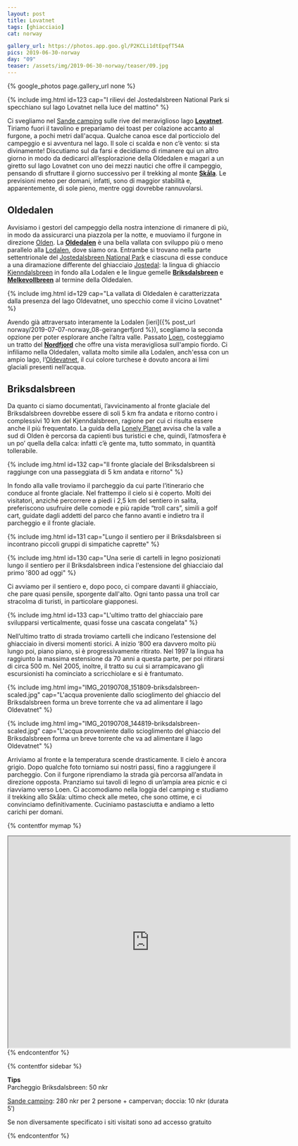 ```yaml
---
layout: post
title: Lovatnet
tags: [ghiacciaio]
cat: norway

gallery_url: https://photos.app.goo.gl/P2KCLi1dtEpqfT54A
pics: 2019-06-30-norway
day: "09"
teaser: /assets/img/2019-06-30-norway/teaser/09.jpg
---
```


{% google_photos page.gallery_url none %}

{% include img.html id=123 cap="I rilievi del Jostedalsbreen National Park si specchiano sul lago Lovatnet nella luce del mattino" %}

Ci svegliamo nel [Sande camping](https://sande-camping.no/?lang=en) sulle rive del meraviglioso lago **[Lovatnet](https://www.nordfjord.no/en/kayak-fjord-and-lake-lovatnet)**. Tiriamo fuori il tavolino e prepariamo dei toast per colazione accanto al furgone, a pochi metri dall'acqua. Qualche canoa esce dal porticciolo del campeggio e si avventura nel lago. Il sole ci scalda e non c’è vento: si sta divinamente! Discutiamo sul da farsi e decidiamo di rimanere qui un altro giorno in modo da dedicarci all’esplorazione della Oldedalen e magari a un giretto sul lago Lovatnet con uno dei mezzi nautici che offre il campeggio, pensando di sfruttare il giorno successivo per il trekking al monte **[Skåla](https://www.visitnorway.com/places-to-go/fjord-norway/nordfjord/hiking-to-skala/)**. Le previsioni meteo per domani, infatti, sono di maggior stabilità e, apparentemente, di sole pieno, mentre oggi dovrebbe rannuvolarsi.

## Oldedalen

Avvisiamo i gestori del campeggio della nostra intenzione di rimanere di più, in modo da assicurarci una piazzola per la notte, e muoviamo il furgone in direzione [Olden](https://en.wikipedia.org/wiki/Olden,_Norway). La **[Oldedalen](https://www.nordfjord.no/en/Oldedalen)** è una bella vallata con sviluppo più o meno parallelo alla [Lodalen](https://www.nordfjord.no/en/lodalen-valley), dove siamo ora. Entrambe si trovano nella parte settentrionale del [Jostedalsbreen National Park](https://www.visitnorway.nl/listings/jostedalsbreen-national-park/5160/) e ciascuna di esse conduce a una diramazione differente del ghiacciaio [Jostedal](https://en.wikipedia.org/wiki/Jostedal): la lingua di ghiaccio [Kjenndalsbreen](https://www.nordfjord.no/en/kjenndalsbreen) in fondo alla Lodalen e le lingue gemelle [**Briksdalsbreen**](https://www.fjordnorway.com/top-attractions/briksdalsbreen) e **[Melkevollbreen](https://www.re.photos/en/compilation/27/)** al termine della Oldedalen.

{% include img.html id=129 cap="La vallata di Oldedalen è caratterizzata dalla presenza del lago Oldevatnet, uno specchio come il vicino Lovatnet" %}

Avendo già attraversato interamente la Lodalen [ieri]({% post_url norway/2019-07-07-norway_08-geirangerfjord %}), scegliamo la seconda opzione per poter esplorare anche l’altra valle. Passato [Loen](https://www.visitnorway.com/places-to-go/fjord-norway/nordfjord/one-lotfy-new-attraction-and-11-other-things-to-do-in-loen/), costeggiamo un tratto del **[Nordfjord](https://www.visitnorway.com/places-to-go/fjord-norway/nordfjord/)** che offre una vista meravigliosa sull'ampio fiordo. Ci infiliamo nella Oldedalen, vallata molto simile alla Lodalen, anch'essa con un ampio lago, l’[Oldevatnet](https://en.wikipedia.org/wiki/Oldevatnet), il cui colore turchese è dovuto ancora ai limi glaciali presenti nell’acqua.

## Briksdalsbreen

Da quanto ci siamo documentati, l’avvicinamento al fronte glaciale del Briksdalsbreen dovrebbe essere di soli 5 km fra andata e ritorno contro i complessivi 10 km del Kjenndalsbreen, ragione per cui ci risulta essere anche il più frequentato. La guida della [Lonely Planet](https://shop.lonelyplanetitalia.it/prodotto/guida-di-viaggio-norvegia) avvisa che la valle a sud di Olden è percorsa da capienti bus turistici e che, quindi, l’atmosfera è un po’ quella della calca: infatti c’è gente ma, tutto sommato, in quantità tollerabile.

{% include img.html id=132 cap="Il fronte glaciale del Briksdalsbreen si raggiunge con una passeggiata di 5 km andata e ritorno" %}

In fondo alla valle troviamo il parcheggio da cui parte l’itinerario che conduce al fronte glaciale. Nel frattempo il cielo si è coperto. Molti dei visitatori, anziché percorrere a piedi i 2,5 km del sentiero in salita, preferiscono usufruire delle comode e più rapide “troll cars”, simili a golf cart, guidate dagli addetti del parco che fanno avanti e indietro tra il parcheggio e il fronte glaciale.

{% include img.html id=131 cap="Lungo il sentiero per il Briksdalsbreen si incontrano piccoli gruppi di simpatiche caprette" %}

{% include img.html id=130 cap="Una serie di cartelli in legno posizionati lungo il sentiero per il Briksdalsbreen indica l'estensione del ghiacciaio dal primo '800 ad oggi" %}

Ci avviamo per il sentiero e, dopo poco, ci compare davanti il ghiacciaio, che pare quasi pensile, sporgente dall'alto. Ogni tanto passa una troll car stracolma di turisti, in particolare giapponesi.

{% include img.html id=133 cap="L'ultimo tratto del ghiacciaio pare svilupparsi verticalmente, quasi fosse una cascata congelata" %}

Nell’ultimo tratto di strada troviamo cartelli che indicano l’estensione del ghiacciaio in diversi momenti storici. A inizio ‘800 era davvero molto più lungo poi, piano piano, si è progressivamente ritirato. Nel 1997 la lingua ha raggiunto la massima estensione da 70 anni a questa parte, per poi ritirarsi di circa 500 m. Nel 2005, inoltre, il tratto su cui si arrampicavano gli escursionisti ha cominciato a scricchiolare e si è frantumato.

{% include img.html img="IMG_20190708_151809-briksdalsbreen-scaled.jpg" cap="L'acqua proveniente dallo scioglimento del ghiaccio del Briksdalsbreen forma un breve torrente che va ad alimentare il lago Oldevatnet" %}

{% include img.html img="IMG_20190708_144819-briksdalsbreen-scaled.jpg" cap="L'acqua proveniente dallo scioglimento del ghiaccio del Briksdalsbreen forma un breve torrente che va ad alimentare il lago Oldevatnet" %}

Arriviamo al fronte e la temperatura scende drasticamente. Il cielo è ancora grigio. Dopo qualche foto torniamo sui nostri passi, fino a raggiungere il parcheggio. Con il furgone riprendiamo la strada già percorsa all’andata in direzione opposta. Pranziamo sui tavoli di legno di un’ampia area picnic e ci riavviamo verso Loen. Ci accomodiamo nella loggia del camping e studiamo il trekking allo Skåla: ultimo check alle meteo, che sono ottime, e ci convinciamo definitivamente. Cuciniamo pastasciutta e andiamo a letto carichi per domani.

{% contentfor mymap %}
<iframe src="https://www.google.com/maps/d/embed?mid=1AWx1cYB9qRiY8QVBFNo-5O_3Pkp8UGIJ&ehbc=2E312F" width="640" height="480"></iframe>
{% endcontentfor %}

{% contentfor sidebar %}

**Tips**  
Parcheggio Briksdalsbreen: 50 nkr

[Sande camping](https://sande-camping.no/?lang=en): 280 nkr per 2 persone + campervan; doccia: 10 nkr (durata 5′)

Se non diversamente specificato i siti visitati sono ad accesso gratuito

{% endcontentfor %}

